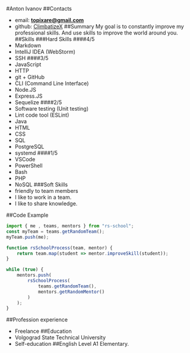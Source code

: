 #Anton Ivanov
##Contacts
* email: __[topixare@gmail.com](mailto:topixare@gmail.com)__
* github: [ClimbatizeX](https://github.com/ClimbatizeX)
##Summary
My goal is to constantly improve my professional skills. And use skills to improve the world around you.
##Skills
###Hard Skills
####4/5
* Markdown
* IntelliJ IDEA (WebStorm)
* SSH
####3/5
* JavaScript
* HTTP
* git + GitHub
* CLI (Command Line Interface)
* Node.JS
* Express.JS
* Sequelize
####2/5
* Software testing (Unit testing)
* Lint code tool (ESLint)
* Java
* HTML
* CSS
* SQL
* PostgreSQL
* systemd
####1/5
* VSCode
* PowerShell
* Bash
* PHP
* NoSQL
###Soft Skills
* friendly to team members
* I like to work in a team.
* I like to share knowledge.

##Code Example
```js
import { me , teams, mentors } from "rs-school";
const myTeam = teams.getRandomTeam();
myTeam.push(me);

function rsSchoolProcess(team, mentor) {
    return team.map(student => mentor.improveSkill(student));
}

while (true) {
    mentors.push(
        rsSchoolProcess(
            teams.getRandomTeam(),
            mentors.getRandomMentor()
        )
    );
}
```
##Profession experience
* Freelance
##Education
* Volgograd State Technical University
* Self-education
##English Level
A1 Elementary.
